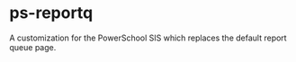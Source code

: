 ps-reportq
==========

A customization for the PowerSchool SIS which replaces the default report queue page.